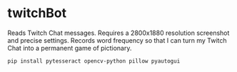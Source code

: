 # twitchBot

Reads Twitch Chat messages. Requires a 2800x1880 resolution screenshot and precise settings. Records word frequency so that I can turn my Twitch Chat into a permanent game of pictionary.

```
pip install pytesseract opencv-python pillow pyautogui
```
